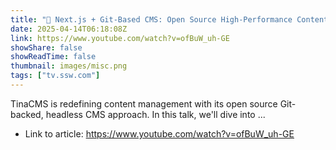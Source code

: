 ```yaml
---
title: "🚀 Next.js + Git-Based CMS: Open Source High-Performance Content Management with Matt Wicks"
date: 2025-04-14T06:18:08Z
link: https://www.youtube.com/watch?v=ofBuW_uh-GE
showShare: false
showReadTime: false
thumbnail: images/misc.png
tags: ["tv.ssw.com"]
---
```

TinaCMS is redefining content management with its open source Git-backed, headless CMS approach. In this talk, we'll dive into ...

- Link to article: https://www.youtube.com/watch?v=ofBuW_uh-GE